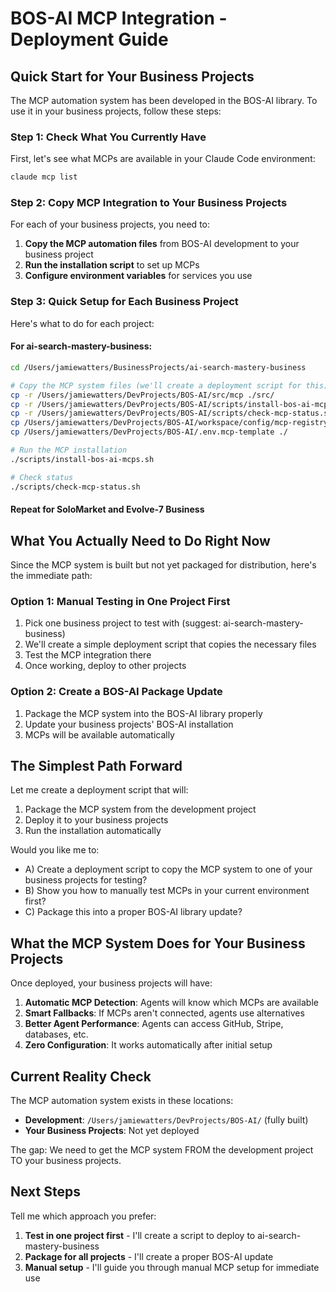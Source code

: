 # BOS-AI MCP Integration - Deployment Guide

## Quick Start for Your Business Projects

The MCP automation system has been developed in the BOS-AI library. To use it in your business projects, follow these steps:

### Step 1: Check What You Currently Have

First, let's see what MCPs are available in your Claude Code environment:

```bash
claude mcp list
```

### Step 2: Copy MCP Integration to Your Business Projects

For each of your business projects, you need to:

1. **Copy the MCP automation files** from BOS-AI development to your business project
2. **Run the installation script** to set up MCPs
3. **Configure environment variables** for services you use

### Step 3: Quick Setup for Each Business Project

Here's what to do for each project:

#### For ai-search-mastery-business:
```bash
cd /Users/jamiewatters/BusinessProjects/ai-search-mastery-business

# Copy the MCP system files (we'll create a deployment script for this)
cp -r /Users/jamiewatters/DevProjects/BOS-AI/src/mcp ./src/
cp -r /Users/jamiewatters/DevProjects/BOS-AI/scripts/install-bos-ai-mcps.sh ./scripts/
cp -r /Users/jamiewatters/DevProjects/BOS-AI/scripts/check-mcp-status.sh ./scripts/
cp /Users/jamiewatters/DevProjects/BOS-AI/workspace/config/mcp-registry.yaml ./workspace/config/
cp /Users/jamiewatters/DevProjects/BOS-AI/.env.mcp-template ./

# Run the MCP installation
./scripts/install-bos-ai-mcps.sh

# Check status
./scripts/check-mcp-status.sh
```

#### Repeat for SoloMarket and Evolve-7 Business

## What You Actually Need to Do Right Now

Since the MCP system is built but not yet packaged for distribution, here's the immediate path:

### Option 1: Manual Testing in One Project First

1. Pick one business project to test with (suggest: ai-search-mastery-business)
2. We'll create a simple deployment script that copies the necessary files
3. Test the MCP integration there
4. Once working, deploy to other projects

### Option 2: Create a BOS-AI Package Update

1. Package the MCP system into the BOS-AI library properly
2. Update your business projects' BOS-AI installation
3. MCPs will be available automatically

## The Simplest Path Forward

Let me create a deployment script that will:
1. Package the MCP system from the development project
2. Deploy it to your business projects
3. Run the installation automatically

Would you like me to:
- A) Create a deployment script to copy the MCP system to one of your business projects for testing?
- B) Show you how to manually test MCPs in your current environment first?
- C) Package this into a proper BOS-AI library update?

## What the MCP System Does for Your Business Projects

Once deployed, your business projects will have:

1. **Automatic MCP Detection**: Agents will know which MCPs are available
2. **Smart Fallbacks**: If MCPs aren't connected, agents use alternatives
3. **Better Agent Performance**: Agents can access GitHub, Stripe, databases, etc.
4. **Zero Configuration**: It works automatically after initial setup

## Current Reality Check

The MCP automation system exists in these locations:
- **Development**: `/Users/jamiewatters/DevProjects/BOS-AI/` (fully built)
- **Your Business Projects**: Not yet deployed

The gap: We need to get the MCP system FROM the development project TO your business projects.

## Next Steps

Tell me which approach you prefer:
1. **Test in one project first** - I'll create a script to deploy to ai-search-mastery-business
2. **Package for all projects** - I'll create a proper BOS-AI update
3. **Manual setup** - I'll guide you through manual MCP setup for immediate use